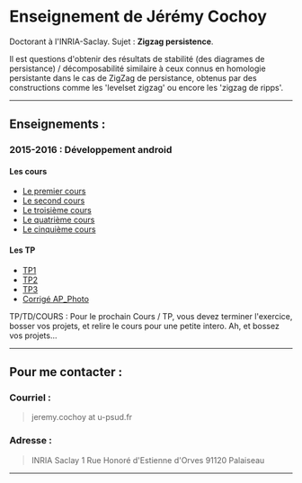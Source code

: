 Enseignement de Jérémy Cochoy
=============================

Doctorant à l'INRIA-Saclay. Sujet : __Zigzag persistence__.


Il est questions d'obtenir des résultats de stabilité (des diagrames de persistance) / décomposabilité similaire à ceux connus en homologie persistante dans le cas de ZigZag de persistance, obtenus par des constructions comme les 'levelset zigzag' ou encore les 'zigzag de ripps'.

--------------------------------------------------

Enseignements :
---------------

### 2015-2016 : Développement android

#### Les cours
  * [Le premier cours](./android_lesson/cours1.pdf)
  * [Le second cours](./android_lesson/cours2.pdf)
  * [Le troisième cours](./android_lesson/cours3.pdf)
  * [Le quatrième cours](./android_lesson/cours4.pdf)
  * [Le cinquième cours](./android_lesson/cours5.pdf)

#### Les TP
  * [TP1](./android_lesson/td1.pdf)
  * [TP2](./android_lesson/td2.pdf)
  * [TP3](./android_lesson/td3.pdf)
  * [Corrigé AP_Photo](https://github.com/Zenol/ap_photo/blob/master/app/src/main/java/com/example/geometrica2/ap_photo/Photo.java)

TP/TD/COURS : Pour le prochain Cours / TP, vous devez terminer l'exercice, bosser vos projets, et relire le cours pour une petite intero. Ah, et bossez vos projets...

--------------------------------------------------

Pour me contacter :
-------------------

### Courriel :

  >  jeremy.cochoy at u-psud.fr

### Adresse :

  >  INRIA Saclay
  >  1 Rue Honoré d'Estienne d'Orves
  >  91120 Palaiseau

--------------------------------------------------

